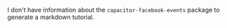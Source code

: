 I don't have information about the `capacitor-facebook-events` package to generate a markdown tutorial.